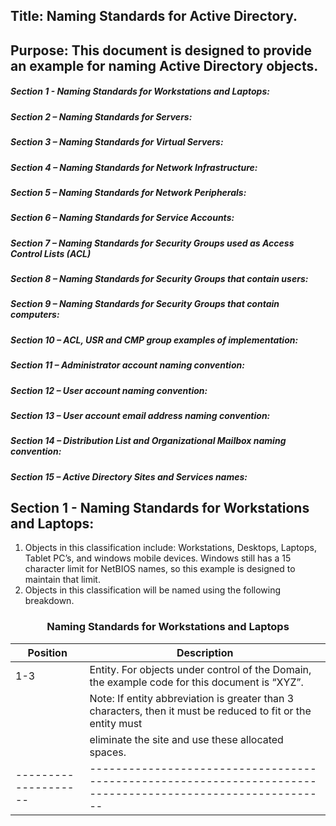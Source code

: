 ## Title: Naming Standards for Active Directory.

## Purpose:  This document is designed to provide an example for naming Active Directory objects.

##### Section 1 - Naming Standards for Workstations and Laptops:
##### Section 2 – Naming Standards for Servers:
##### Section 3 – Naming Standards for Virtual Servers:
##### Section 4 – Naming Standards for Network Infrastructure:
##### Section 5 – Naming Standards for Network Peripherals:
##### Section 6 – Naming Standards for Service Accounts:
##### Section 7 – Naming Standards for Security Groups used as Access Control Lists (ACL)
##### Section 8 – Naming Standards for Security Groups that contain users:
##### Section 9 – Naming Standards for Security Groups that contain computers:
##### Section 10 – ACL, USR and CMP group examples of implementation:
##### Section 11 – Administrator account naming convention:
##### Section 12 – User account naming convention:
##### Section 13 – User account email address naming convention:
##### Section 14 – Distribution List and Organizational Mailbox naming convention:
##### Section 15 – Active Directory Sites and Services names:

## Section 1 - Naming Standards for Workstations and Laptops:

1. Objects in this classification include:  Workstations, Desktops, Laptops, Tablet PC’s, and windows mobile devices.  Windows still has a 15 character limit for NetBIOS names, so this example is designed to maintain that limit.
2. Objects in this classification will be named using the following breakdown.


### <p align="center">Naming Standards for Workstations and Laptops</p>
| Position             | Description                                                                                                 |
| -------------------- | ----------------------------------------------------------------------------------------------------------- |
| 1-3                  | Entity.  For objects under control of the <Entity Name> Domain, the example code for this document is “XYZ”.|  
|                      | Note: If entity abbreviation is greater than 3 characters, then it must be reduced to fit or the entity must|
|                      | eliminate the site and use these allocated spaces.                                                          |
| -------------------- | ----------------------------------------------------------------------------------------------------------- |

